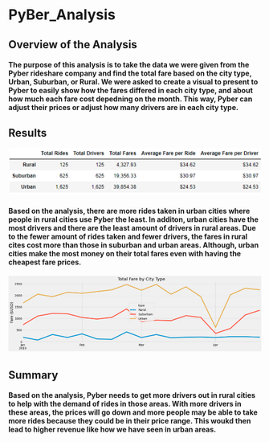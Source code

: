 # PyBer_Analysis


## Overview of the Analysis
#### The purpose of this analysis is to take the data we were given from the Pyber rideshare company and find the total fare based on the city type, Urban, Suburban, or Rural. We were asked to create a visual to present to Pyber to easily show how the fares differed in each city type, and about how much each fare cost depedning on the month. This way, Pyber can adjust their prices or adjust how many drivers are in each city type.

## Results
![Analysis_Summary.png](https://github.com/mackalys/PyBer_Analysis/blob/main/Resources/Analysis_Summary.png)
#### Based on the analysis, there are more rides taken in urban cities where people in rural cities use Pyber the least. In additon, urban cities have the most drivers and there are the least amount of drivers in rural areas. Due to the fewer amount of rides taken and fewer drivers, the fares in rural cites cost more than those in suburban and urban areas. Although, urban cities make the most money on their total fares even with having the cheapest fare prices. 
![LineChart.png](https://github.com/mackalys/PyBer_Analysis/blob/main/Resources/LineChart.png)

## Summary
#### Based on the analysis, Pyber needs to get more drivers out in rural cities to help with the demand of rides in those areas. With more drivers in these areas, the prices will go down and more people may be able to take more rides because they could be in their price range. This woukd then lead to higher revenue like how we have seen in urban areas.
